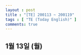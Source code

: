 ```yaml
---
layout : post
title : "[TE] 200113 ~ 200119"
tags : [ "TE (Today English)" ]
comments: true
---
```


## 1월 13일 (월)
